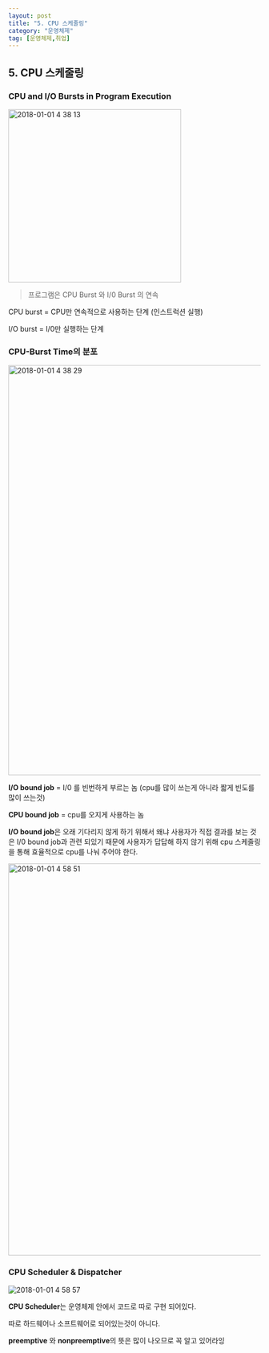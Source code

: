 ```yaml
---
layout: post
title: "5. CPU 스케줄링"
category: "운영체제"
tag: [운영체제,취업]
---
```


## 5.  CPU 스케줄링

### CPU and I/O Bursts in Program Execution

<img width="345" alt="2018-01-01 4 38 13" src="https://user-images.githubusercontent.com/19322354/34466326-3a0689be-ef12-11e7-9111-2965fb864511.png">

> 프로그램은 CPU Burst 와 I/0 Burst 의 연속

CPU burst = CPU만 연속적으로 사용하는 단계 (인스트럭션 실행)

I/O burst = I/0만 실행하는 단계



### CPU-Burst Time의 분포

<img width="817" alt="2018-01-01 4 38 29" src="https://user-images.githubusercontent.com/19322354/34466327-3b40846a-ef12-11e7-8e8c-84f9dd4bf82a.png">

 **I/O bound job** = I/0 를 빈번하게 부르는 놈 (cpu를 많이 쓰는게 아니라 짧게 빈도를 많이 쓰는것)

**CPU bound job** = cpu를 오지게 사용하는 놈 



**I/O bound job**은 오래 기다리지 않게 하기 위해서 왜냐 사용자가 직접 결과를 보는 것은 I/0 bound job과 관련 되있기 때문에 사용자가 답답해 하지 않기 위해 cpu 스케줄링을 통해 효율적으로 cpu를 나눠 주어야 한다. 

<img width="781" alt="2018-01-01 4 58 51" src="https://user-images.githubusercontent.com/19322354/34466409-175d79ba-ef15-11e7-8d6f-26bbadec4f0c.png">



### CPU Scheduler & Dispatcher

![2018-01-01 4 58 57](https://user-images.githubusercontent.com/19322354/34466410-185b91a8-ef15-11e7-851d-ead991abc5d1.png)

**CPU Scheduler**는 운영체제 안에서 코드로 따로 구현 되어있다. 

따로 하드웨어나 소프트웨어로 되어있는것이 아니다.

**preemptive** 와 **nonpreemptive**의 뜻은 많이 나오므로 꼭 알고 있어라잉










